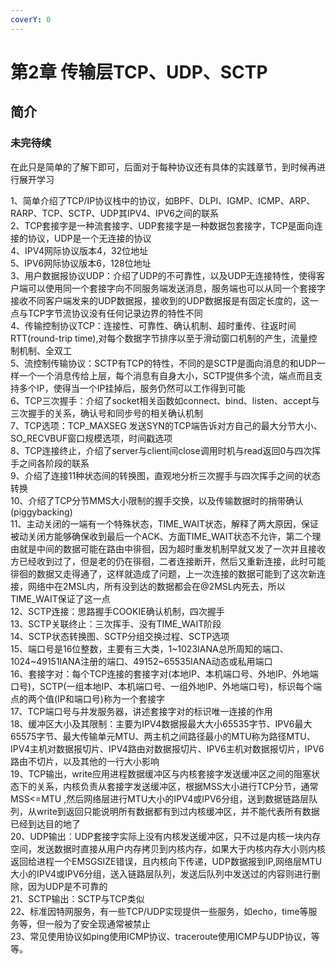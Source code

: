 ```yaml
---
coverY: 0
---
```


# 第2章 传输层TCP、UDP、SCTP

## 简介

### 未完待续

在此只是简单的了解下即可，后面对于每种协议还有具体的实践章节，到时候再进行展开学习  

1、简单介绍了TCP/IP协议栈中的协议，如BPF、DLPI、IGMP、ICMP、ARP、RARP、TCP、SCTP、UDP其IPV4、IPV6之间的联系  
2、TCP套接字是一种流套接字、UDP套接字是一种数据包套接字，TCP是面向连接的协议，UDP是一个无连接的协议  
4、IPV4网际协议版本4，32位地址  
5、IPV6网际协议版本6，128位地址  
3、用户数据报协议UDP：介绍了UDP的不可靠性，以及UDP无连接特性，使得客户端可以使用同一个套接字向不同服务端发送消息，服务端也可以从同一个套接字接收不同客户端发来的UDP数据报，接收到的UDP数据报是有固定长度的，这一点与TCP字节流协议没有任何记录边界的特性不同  
4、传输控制协议TCP：连接性、可靠性、确认机制、超时重传、往返时间RTT(round-trip time),对每个数据字节排序以至于滑动窗口机制的产生，流量控制机制、全双工  
5、流控制传输协议：SCTP有TCP的特性，不同的是SCTP是面向消息的和UDP一样一个一个消息传给上层，每个消息有自身大小，SCTP提供多个流，端点而且支持多个IP，使得当一个IP挂掉后，服务仍然可以工作得到可能  
6、TCP三次握手：介绍了socket相关函数如connect、bind、listen、accept与三次握手的关系，确认号和同步号的相关确认机制  
7、TCP选项：TCP_MAXSEG 发送SYN的TCP端告诉对方自己的最大分节大小、SO_RECVBUF窗口规模选项，时间戳选项  
8、TCP连接终止，介绍了server与client间close调用时机与read返回0与四次挥手之间各阶段的联系  
9、介绍了连接11种状态间的转换图，直观地分析三次握手与四次挥手之间的状态转换  
10、介绍了TCP分节MMS大小限制的握手交换，以及传输数据时的捎带确认(piggybacking)  
11、主动关闭的一端有一个特殊状态，TIME_WAIT状态，解释了两大原因，保证被动关闭方能够确保收到最后一个ACK、方面TIME_WAIT状态不允许，第二个理由就是中间的数据可能在路由中徘徊，因为超时重发机制早就又发了一次并且接收方已经收到过了，但是老的仍在徘徊，二者连接断开，然后又重新连接，此时可能徘徊的数据又走得通了，这样就造成了问题，上一次连接的数据可能到了这次新连接，网络中在2MSL内，所有没到达的数据都会在@2MSL内死去，所以TIME_WAIT保证了这一点  
12、SCTP连接：思路握手COOKIE确认机制，四次握手  
13、SCTP关联终止：三次挥手、没有TIME_WAIT阶段  
14、SCTP状态转换图、SCTP分组交换过程、SCTP选项  
15、端口号是16位整数，主要有三大类，1~1023IANA总所周知的端口、1024~49151IANA注册的端口、49152~65535IANA动态或私用端口  
16、套接字对：每个TCP连接的套接字对(本地IP、本机端口号、外地IP、外地端口号)，SCTP(一组本地IP、本机端口号、一组外地IP、外地端口号)，标识每个端点的两个值(IP和端口号)称为一个套接字  
17、TCP端口号与并发服务器，讲述套接字对的标识唯一连接的作用  
18、缓冲区大小及其限制：主要为IPV4数据报最大大小65535字节、IPV6最大65575字节、最大传输单元MTU、两主机之间路径最小的MTU称为路径MTU、IPV4主机对数据报切片、IPV4路由对数据报切片、IPV6主机对数据报切片，IPV6路由不切片，以及其他的一行大小影响  
19、TCP输出，write应用进程数据缓冲区与内核套接字发送缓冲区之间的阻塞状态下的关系，内核负责从套接字发送缓冲区，根据MSS大小进行TCP分节，通常MSS<=MTU ,然后网络层进行MTU大小的IPV4或IPV6分组，送到数据链路层队列，从write到返回只能说明所有数据都有到过内核缓冲区，并不能代表所有数据已经到达目的地了  
20、UDP输出：UDP套接字实际上没有内核发送缓冲区，只不过是内核一块内存空间，发送数据时直接从用户内存拷贝到内核内存，如果大于内核内存大小则内核返回给进程一个EMSGSIZE错误，且内核向下传递，UDP数据报到IP,网络层MTU大小的IPV4或IPV6分组，送入链路层队列，发送后队列中发送过的内容则进行删除，因为UDP是不可靠的  
21、SCTP输出：SCTP与TCP类似  
22、标准因特网服务，有一些TCP/UDP实现提供一些服务，如echo，time等服务等，但一般为了安全现通常被禁止  
23、常见使用协议如ping使用ICMP协议、traceroute使用ICMP与UDP协议，等等。
